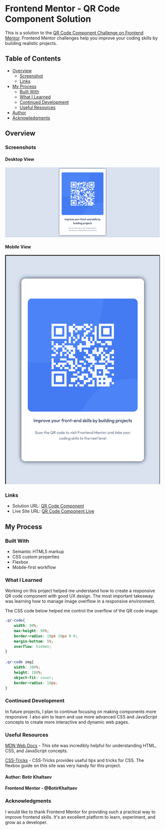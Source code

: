 # Frontend Mentor - QR Code Component Solution

This is a solution to the [QR Code Component Challenge on Frontend Mentor](https://www.frontendmentor.io/challenges/qr-code-component-iux_sIO_H). Frontend Mentor challenges help you improve your coding skills by building realistic projects. 

## Table of Contents

- [Overview](#overview)
  - [Screenshot](#screenshot)
  - [Links](#links)
- [My Process](#my-process)
  - [Built With](#built-with)
  - [What I Learned](#what-i-learned)
  - [Continued Development](#continued-development)
  - [Useful Resources](#useful-resources)
- [Author](#author)
- [Acknowledgments](#acknowledgments)

## Overview

### Screenshots

#### Desktop View

![Desktop View](project-imgs/desktop-view.png)

#### Mobile View

![Mobile View](project-imgs/mobile-view.png)

### Links

- Solution URL: [QR Code Component](https://your-solution-url.com)
- Live Site URL: [QR Code Component Live](https://your-live-site-url.com)

## My Process

### Built With

- Semantic HTML5 markup
- CSS custom properties
- Flexbox
- Mobile-first workflow

### What I Learned

Working on this project helped me understand how to create a responsive QR code component with good UX design. The most important takeaway was learning how to manage image overflow in a responsive environment.

The CSS code below helped me control the overflow of the QR code image:

```css
.qr-code{
    width: 90%;
    max-height: 90%; 
    border-radius: 10px 10px 0 0;
    margin-bottom: 5%;
    overflow: hidden;
}

.qr-code img{
    width: 100%;
    height: 100%;
    object-fit: cover;
    border-radius: 10px;
}
```

### Continued Development

In future projects, I plan to continue focusing on making components more responsive. I also aim to learn and use more advanced CSS and JavaScript concepts to create more interactive and dynamic web pages.

### Useful Resources

[MDN Web Docs](https://your-solution-url.com) - This site was incredibly helpful for understanding HTML, CSS, and JavaScript concepts.

[CSS-Tricks](https://your-solution-url.com) - CSS-Tricks provides useful tips and tricks for CSS. The flexbox guide on this site was very handy for this project.

#### Author: Botir Khaltaev
#### Frontend Mentor - @BotirKhaltaev

### Acknowledgments
I would like to thank Frontend Mentor for providing such a practical way to improve frontend skills. It's an excellent platform to learn, experiment, and grow as a developer.
